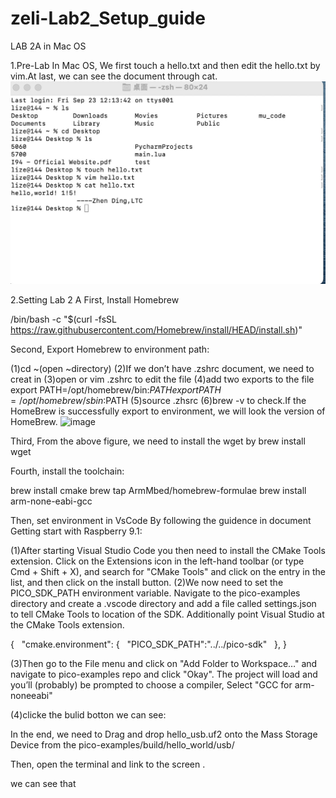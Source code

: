 # zeli-Lab2_Setup_guide
LAB 2A in Mac OS

1.Pre-Lab
In Mac OS, We first touch a hello.txt and then edit the hello.txt by vim.At last, we can see the document through cat.
![image](https://github.com/kop123meter/zeli-Lab2_Setup_guide/blob/main/Pre-lab2.png)

2.Setting Lab 2 A
First, Install Homebrew

/bin/bash -c "$(curl -fsSL https://raw.githubusercontent.com/Homebrew/install/HEAD/install.sh)"

Second, Export Homebrew to environment path:

(1)cd ~(open ~directory)
(2)If we don’t have .zshrc document, we need to creat in 
(3)open or vim .zshrc to edit the file
(4)add two exports to the file
     export PATH=/opt/homebrew/bin:$PATH
     export PATH=/opt/homebrew/sbin:$PATH
(5)source .zhsrc
(6)brew -v to check.If the HomeBrew is successfully export to environment, we will look the version of HomeBrew.
![image]([https://github.com/kop123meter/zeli-Lab2_Setup_guide/blob/main/Pre-lab2.png](https://github.com/kop123meter/zeli-Lab2_Setup_guide/blob/main/homebrew_install.png))


Third, From the above figure, we need to install the wget by 
                                      brew install wget

Fourth, install the toolchain:


brew install cmake 
brew tap ArmMbed/homebrew-formulae 
brew install arm-none-eabi-gcc




Then, set environment in VsCode 
By following the guidence in document Getting start with Raspberry 9.1:

(1)After starting Visual Studio Code you then need to install the CMake Tools extension. Click on the Extensions icon in the left-hand toolbar (or type Cmd + Shift + X), and search for "CMake Tools" and click on the entry in the list, and then click
on the install button. 
(2)We now need to set the PICO_SDK_PATH environment variable. Navigate to the pico-examples directory and create a .vscode directory and add a file called settings.json to tell CMake Tools to location of the SDK. Additionally point Visual Studio at the CMake Tools extension.


{   "cmake.environment": 
{   "PICO_SDK_PATH":"../../pico-sdk"   }, 
}

(3)Then go to the File menu and click on "Add Folder to Workspace…" and navigate to pico-examples repo and click "Okay". The project will load and you’ll (probably) be prompted to choose a compiler, Select "GCC for arm-noneeabi" 


(4)clicke the bulid botton  we can see:



In the end, we need to Drag and drop hello_usb.uf2 onto the Mass Storage Device from the
pico-examples/build/hello_world/usb/

Then, open the terminal and link to the screen . 

we can see that




     
